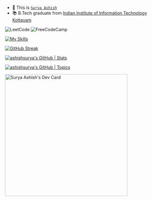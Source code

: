 - 👋 This is <a href="https://ashishsurya.github.io">```Surya Ashish```</a>
- 📚  B.Tech graduate from <a href="https://iiitkottayam.ac.in/#!/home">Indian Institute of Information Technology Kottayam</a>

![LeetCode](https://img.shields.io/badge/LeetCode-000000?style=for-the-badge&logo=LeetCode&logoColor=#d16c06)
![FreeCodeCamp](https://img.shields.io/badge/Freecodecamp-%23123.svg?&style=for-the-badge&logo=freecodecamp&logoColor=green)

[![My Skills](https://skillicons.dev/icons?i=js,firebase,mysql,postgres,planetscale,prisma,html,css,react,next,ts,git,express,nodejs,cpp,py&perline=10)](https://skillicons.dev)


[![GitHub Streak](https://streak-stats.demolab.com?user=ashishsurya&hide_border=true&border_radius=10&date_format=M%20j%5B%2C%20Y%5D)](https://git.io/streak-stats)


[![ashishsurya's GitHub | Stats](https://stats.quine.sh/ashishsurya/github?theme=light)](https://quine.sh)

[![ashishsurya's GitHub | Topics](https://stats.quine.sh/ashishsurya/topics-over-time?theme=light)](https://quine.sh)

<a href="https://app.daily.dev/ashishsurya"><img src="https://api.daily.dev/devcards/3eecb9dd1fd64e77a4f1d8e855fb1820.png?r=906" width="400" alt="Surya Ashish's Dev Card"/></a>

